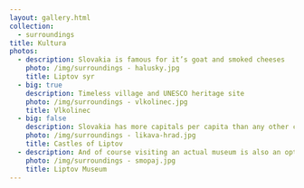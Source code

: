 ```yaml
---
layout: gallery.html
collection:
  - surroundings
title: Kultura
photos:
  - description: Slovakia is famous for it’s goat and smoked cheeses
    photo: /img/surroundings - halusky.jpg
    title: Liptov syr
  - big: true
    description: Timeless village and UNESCO heritage site
    photo: /img/surroundings - vlkolinec.jpg
    title: Vlkolinec
  - big: false
    description: Slovakia has more capitals per capita than any other country
    photo: /img/surroundings - likava-hrad.jpg
    title: Castles of Liptov
  - description: And of course visiting an actual museum is also an option
    photo: /img/surroundings - smopaj.jpg
    title: Liptov Museum
---
```


